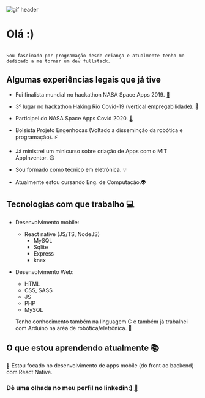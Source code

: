 ![gif header](https://i.pinimg.com/originals/f5/5b/0f/f55b0f3e0d9b878ed9192b8358fd1480.gif)

# Olá :)

```

Sou fascinado por programação desde criança e atualmente tenho me dedicado a me tornar um dev fullstack.

```

## Algumas experiências legais que já tive

- Fui finalista mundial no hackathon NASA Space Apps 2019. [:link:](https://www.dropbox.com/s/ycxocq1ah30posc/Certificate%20-%20NASA%20SPACE%20APPS%20-%202019%20-1.pdf?dl=0)

- 3º lugar no hackathon Haking Rio Covid-19 (vertical empregabilidade). [:link:](https://www.dropbox.com/s/ybnh3uhewqvdyp5/Hacking%20help%20-%20Gabriel%20de%20Matos%20Gomes.pdf?dl=0)

- Participei do NASA Space Apps Covid 2020. [:link:](https://www.dropbox.com/s/4qy110hi6h7brsr/certificado%20nasa%20space%20apps%20covid.PNG?dl=0)

- Bolsista Projeto Engenhocas (Voltado a disseminção da robótica e programação). :zap:

- Já ministrei um minicurso sobre criação de Apps com o MIT AppInventor. :smile:

- Sou formado como técnico em eletrônica. :bulb:

- Atualmente estou cursando Eng. de Computação.:alien:

## Tecnologias com que trabalho :computer:

- Desenvolvimento mobile:
  - React native
  (JS/TS, NodeJS)
    - MySQL
    - Sqlite
    - Express
    - knex
  
- Desenvolvimento Web:
  - HTML
  - CSS, SASS
  - JS
  - PHP
  - MySQL
  
  Tenho conhecimento também na linguagem C e também já trabalhei com Arduino na aréa de robótica/eletrônica. :wrench:
  
## O que estou aprendendo atualmente :books:
  
  :iphone:  Estou focado no desenvolvimento de apps mobile (do front ao backend) com React Native.
  
### Dê uma olhada no meu perfil no linkedin:) [:link:](https://www.linkedin.com/in/gabriel-gomes-a0681a157/)


